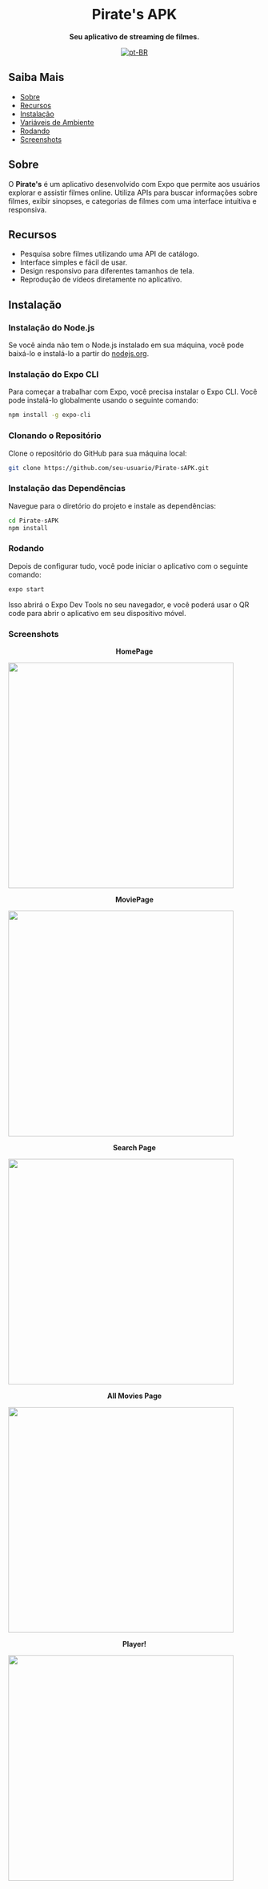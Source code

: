 <br>

<div align="center">

  <h1 align="center">Pirate's APK</h1>
  
  <p align="center">
    <strong>Seu aplicativo de streaming de filmes.</strong>
  </p>

[![pt-BR](https://img.shields.io/badge/lang-pt--BR-green.svg)](README.pt-BR.md)

</div>

## Saiba Mais

- [Sobre](#Sobre)
- [Recursos](#Recursos)
- [Instalação](#Instalação)
- [Variáveis de Ambiente](#Variaveis-de-ambiente)
- [Rodando](#Rodando)
- [Screenshots](#Screenshots)

## Sobre

O **Pirate's** é um aplicativo desenvolvido com Expo que permite aos usuários explorar e assistir filmes online. Utiliza APIs para buscar informações sobre filmes, exibir sinopses, e categorias de filmes com uma interface intuitiva e responsiva.

## Recursos

- Pesquisa sobre filmes utilizando uma API de catálogo.
- Interface simples e fácil de usar.
- Design responsivo para diferentes tamanhos de tela.
- Reprodução de vídeos diretamente no aplicativo.

## Instalação

### Instalação do Node.js

Se você ainda não tem o Node.js instalado em sua máquina, você pode baixá-lo e instalá-lo a partir do [nodejs.org](https://nodejs.org/).

### Instalação do Expo CLI

Para começar a trabalhar com Expo, você precisa instalar o Expo CLI. Você pode instalá-lo globalmente usando o seguinte comando:

```bash
npm install -g expo-cli
```

### Clonando o Repositório

Clone o repositório do GitHub para sua máquina local:

```bash
git clone https://github.com/seu-usuario/Pirate-sAPK.git
```

### Instalação das Dependências

Navegue para o diretório do projeto e instale as dependências:

```bash
cd Pirate-sAPK
npm install
```

### Rodando

Depois de configurar tudo, você pode iniciar o aplicativo com o seguinte comando:

```bash
expo start
```

Isso abrirá o Expo Dev Tools no seu navegador, e você poderá usar o QR code para abrir o aplicativo em seu dispositivo móvel.

### Screenshots

<p align="center">
    <strong>HomePage</strong>
</p>
<img src='https://raw.githubusercontent.com/viniciuscanutx/Pirate-sAPK/refs/heads/main/assets/screenshots/Screenshot_1.jpg' width=450px />

<p align="center">
    <strong>MoviePage</strong>
</p>
<img src='https://raw.githubusercontent.com/viniciuscanutx/Pirate-sAPK/refs/heads/main/assets/screenshots/Screenshot_2.jpg' width=450px />

<p align="center">
    <strong>Search Page</strong>
</p>
<img src='https://raw.githubusercontent.com/viniciuscanutx/Pirate-sAPK/refs/heads/main/assets/screenshots/Screenshot_3.jpg' width=450px />

<p align="center">
    <strong>All Movies Page</strong>
</p>
<img src='https://raw.githubusercontent.com/viniciuscanutx/Pirate-sAPK/refs/heads/main/assets/screenshots/Screenshot_4.jpg' width=450px />

<p align="center">
    <strong>Player!</strong>
</p>
<img src='https://raw.githubusercontent.com/viniciuscanutx/Pirate-sAPK/refs/heads/main/assets/screenshots/Screenshot_5.jpg' width=450px />


